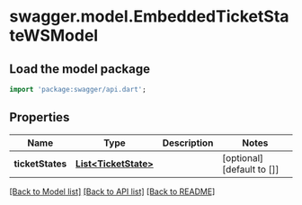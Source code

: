 # swagger.model.EmbeddedTicketStateWSModel

## Load the model package
```dart
import 'package:swagger/api.dart';
```

## Properties
Name | Type | Description | Notes
------------ | ------------- | ------------- | -------------
**ticketStates** | [**List&lt;TicketState&gt;**](TicketState.md) |  | [optional] [default to []]

[[Back to Model list]](../README.md#documentation-for-models) [[Back to API list]](../README.md#documentation-for-api-endpoints) [[Back to README]](../README.md)

